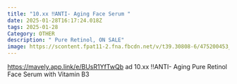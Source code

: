 ```yaml
---
title: "10.xx ‼ANTI- Aging Face Serum "
date: 2025-01-28T16:17:24.018Z
tags: 2025-01-28
Category: OTHER
description: " Pure Retinol, ON SALE"
image: https://scontent.fpat11-2.fna.fbcdn.net/v/t39.30808-6/475200453_122138423798522111_8586989978675372982_n.jpg?_nc_cat=106&ccb=1-7&_nc_sid=127cfc&_nc_ohc=L3jMvxJQV20Q7kNvgEhKQj_&_nc_zt=23&_nc_ht=scontent.fpat11-2.fna&_nc_gid=AetCZaVkYCSu1Dd1S1plO_1&oh=00_AYCCw_GHvb36FAgm7VltVnaatXaWA2MKoMswBi23xhZ4_A&oe=679ECE3B
---
```

https://mavely.app.link/e/BUsR1YfTwQb   ad
10.xx ‼ANTI- Aging Pure Retinol Face Serum with Vitamin B3